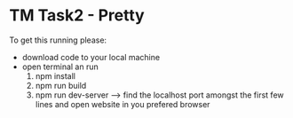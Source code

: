 # TM Task2 - Pretty

To get this running please:
- download code to your local machine
- open terminal an run 
  1. npm install
  2. npm run build 
  3. npm run dev-server --> find the localhost port amongst the first few lines and open website in you prefered browser
 
